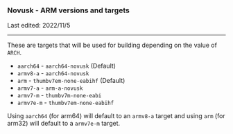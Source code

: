 ### Novusk - ARM versions and targets

Last edited: 2022/11/5

---

These are targets that will be used for building depending on the value of ``ARCH``.

- ``aarch64`` - ``aarch64-novusk`` (Default)
- ``armv8-a`` - ``aarch64-novusk``
- ``arm`` - ``thumbv7em-none-eabihf`` (Default)
- ``armv7-a`` - ``arm-a-novusk``
- ``armv7-m`` - ``thumbv7m-none-eabi``
- ``armv7e-m`` - ``thumbv7em-none-eabihf``

Using ``aarch64`` (for arm64) will default to an ``armv8-a`` target and using ``arm`` (for arm32) will default to a 
``armv7e-m`` target.
